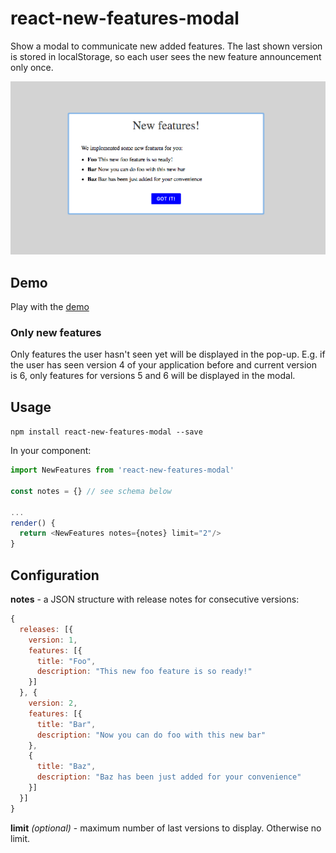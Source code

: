 # react-new-features-modal

Show a modal to communicate new added features. The last shown version is stored in localStorage, so each user sees the new feature announcement only once.

![screen](docs/screen.png)

## Demo

Play with the [demo](https://codesandbox.io/s/zw0y7l2k7x)

### Only new features

Only features the user hasn't seen yet will be displayed in the pop-up. E.g. if the user has seen version 4 of your application before and current version is 6, only features for versions 5 and 6 will be displayed in the modal.


## Usage

`npm install react-new-features-modal --save`

In your component:

```javascript
import NewFeatures from 'react-new-features-modal'

const notes = {} // see schema below

...
render() {
  return <NewFeatures notes={notes} limit="2"/>
}
```

## Configuration

**notes** - a JSON structure with release notes for consecutive versions:

```js
{
  releases: [{
    version: 1,
    features: [{
      title: "Foo",
      description: "This new foo feature is so ready!"
    }]
  }, {
    version: 2,
    features: [{
      title: "Bar",
      description: "Now you can do foo with this new bar"
    },
    {
      title: "Baz",
      description: "Baz has been just added for your convenience"
    }]
  }]
}
```

**limit** *(optional)* - maximum number of last versions to display. Otherwise no limit.
